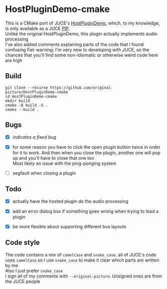 # HostPluginDemo-cmake
This is a CMake port of JUCE's [HostPluginDemo](https://github.com/juce-framework/JUCE/blob/master/examples/Plugins/HostPluginDemo.h), which, to my knowledge, is only available as a JUCE [PIP](https://forum.juce.com/t/what-is-a-pip/26821).  
Unlike the original HostPluginDemo, this plugin actually implements audio processing  
I've also added comments explaining parts of the code that I found confusing
Fair warning: I'm very new to developing with JUCE, so the chances that you'll find some non-idiomatic or otherwise weird code here are high

## Build 
```shell
git clone --recurse https://github.com/original-picture/HostPluginDemo-cmake
cd HostPluginDemo-cmake
mkdir build 
cmake -B build -S .
cmake --build .
```

## Bugs
- [x] *indicates a fixed bug*


- [x] for some reason you have to click the open plugin button twice in order for it to work. 
  And then when you close the plugin, another one will pop up and you'll have to close that one too  
  Most likely an issue with the ping-ponging system
- [ ] segfault when closing a plugin

## Todo
- [x] actually have the hosted plugin do the audio processing
- [x] add an error dialog box if something goes wrong when trying to load a plugin 
- [x] be more flexible about supporting different bus layouts


## Code style
The code contains a mix of `camelCase` and `snake_case`. all of JUCE's code uses `camelCase` so I use `snake_case` to make it clear which parts are written by me  
Also I just prefer `snake_case`  
I sign all of my comments with `--original-picture`. Unsigned ones are from the JUCE people

